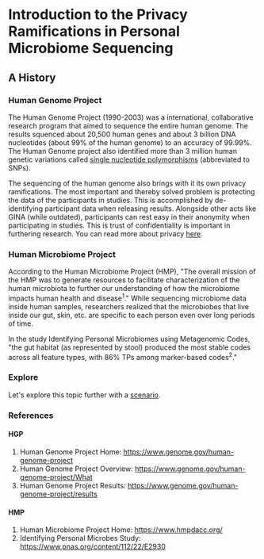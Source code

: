 # Introduction to the Privacy Ramifications in Personal Microbiome Sequencing

## A History
### Human Genome Project
The Human Genome Project (1990-2003) was a international, collaborative research program that aimed to sequence the entire human genome. The results squenced about 20,500 human genes and about 3 billion DNA nucleotides (about 99% of the human genome) to an accuracy of 99.99%. The Human Genome project also identified more than 3 million human genetic variations called [single nucleotide polymorphisms]() (abbreviated to SNPs). <br/>

The sequencing of the human genome also brings with it its own privacy ramifications. The most important and thereby solved problem is protecting the data of the participants in studies. This is accomplished by de-identifying participant data when releasing results. Alongside other acts like GINA (while outdated), participants can rest easy in their anonymity when participating in studies. This is trust of confidentiality is important in furthering research. You can read more about privacy [here](https://www.genome.gov/about-genomics/policy-issues/Privacy).

### Human Microbiome Project
According to the Human Microbiome Project (HMP), "The overall mission of the HMP was to generate resources to facilitate characterization of the human microbiota to further our understanding of how the microbiome impacts human health and disease<sup>1</sup>." While sequencing microbiome data inside human samples, researchers realized that the microbiobes that live inside our gut, skin, etc. are specific to each person even over long periods of time. 

In the study Identifying Personal Microbiomes using Metagenomic Codes, "the gut habitat (as represented by stool) produced the most stable codes across all feature types, with 86% TPs among marker-based codes<sup>2</sup>."
### Explore
Let's explore this topic further with a [scenario](https://ashuang2013.github.io/bioinformatics-final/SetUpScenario).

### References
#### HGP
1. Human Genome Project Home:     https://www.genome.gov/human-genome-project <br/>
2. Human Genome Project Overview: https://www.genome.gov/human-genome-project/What <br/>
3. Human Genome Project Results:  https://www.genome.gov/human-genome-project/results <br/>

#### HMP
1. Human Microbiome Project Home: https://www.hmpdacc.org/ <br/>
2. Identifying Personal Microbes Study: https://www.pnas.org/content/112/22/E2930
